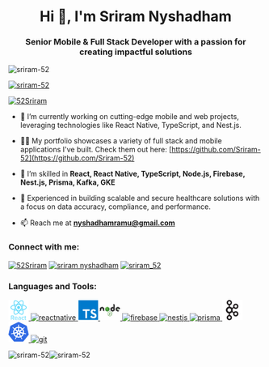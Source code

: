 <h1 align="center">Hi 👋, I'm Sriram Nyshadham</h1>
<h3 align="center">Senior Mobile & Full Stack Developer with a passion for creating impactful solutions</h3>

<p align="left"> <img src="https://komarev.com/ghpvc/?username=sriram-52&label=Profile%20views&color=0e75b6&style=flat" alt="sriram-52" /> </p>

<p align="left"> <a href="https://github.com/ryo-ma/github-profile-trophy"><img src="https://github-profile-trophy.vercel.app/?username=sriram-52" alt="sriram-52" /></a> </p>

<p align="left"> <a href="https://twitter.com/52Sriram" target="blank"><img src="https://img.shields.io/twitter/follow/52Sriram?logo=twitter&style=for-the-badge&color=1DA1F2" alt="52Sriram" /></a> </p>

- 🔭 I’m currently working on cutting-edge mobile and web projects, leveraging technologies like React Native, TypeScript, and Nest.js.

- 👨‍💻 My portfolio showcases a variety of full stack and mobile applications I've built. Check them out here: [https://github.com/Sriram-52](https://github.com/Sriram-52)

- 💬 I’m skilled in **React, React Native, TypeScript, Node.js, Firebase, Nest.js, Prisma, Kafka, GKE**

- 🚀 Experienced in building scalable and secure healthcare solutions with a focus on data accuracy, compliance, and performance.

- 📫 Reach me at **nyshadhamramu@gmail.com**

<h3 align="left">Connect with me:</h3>
<p align="left">
  <a href="https://twitter.com/52Sriram" target="blank"><img align="center" src="https://img.shields.io/badge/Twitter-1DA1F2?logo=twitter&logoColor=white&style=for-the-badge" alt="52Sriram" height="30" width="100" /></a>
  <a href="https://www.linkedin.com/in/sriram-nyshadham/" target="blank"><img align="center" src="https://img.shields.io/badge/LinkedIn-0077B5?logo=linkedin&logoColor=white&style=for-the-badge" alt="sriram nyshadham" height="30" width="100" /></a>
  <a href="https://www.hackerrank.com/sriram_52" target="blank"><img align="center" src="https://img.shields.io/badge/Hackerrank-2EC866?logo=hackerrank&logoColor=white&style=for-the-badge" alt="sriram_52" height="30" width="100" /></a>
</p>

<h3 align="left">Languages and Tools:</h3>
<p align="left">
  <a href="https://reactjs.org/" target="_blank"> <img src="https://raw.githubusercontent.com/devicons/devicon/master/icons/react/react-original-wordmark.svg" alt="react" width="40" height="40"/> </a>
  <a href="https://reactnative.dev/" target="_blank"> <img src="https://reactnative.dev/img/header_logo.svg" alt="reactnative" width="40" height="40"/> </a>
  <a href="https://www.typescriptlang.org/" target="_blank"> <img src="https://raw.githubusercontent.com/devicons/devicon/master/icons/typescript/typescript-original.svg" alt="typescript" width="40" height="40"/> </a>
  <a href="https://nodejs.org" target="_blank"> <img src="https://raw.githubusercontent.com/devicons/devicon/master/icons/nodejs/nodejs-original-wordmark.svg" alt="nodejs" width="40" height="40"/> </a>
  <a href="https://firebase.google.com/" target="_blank"> <img src="https://www.vectorlogo.zone/logos/firebase/firebase-icon.svg" alt="firebase" width="40" height="40"/> </a>
  <a href="https://nestjs.com/" target="_blank"> <img src="https://upload.wikimedia.org/wikipedia/commons/a/a8/NestJS.svg" alt="nestjs" width="40" height="40"/> </a>
  <a href="https://www.prisma.io/" target="_blank"> <img src="https://www.prisma.io/images/favicon-32x32.png" alt="prisma" width="40" height="40"/> </a>
  <a href="https://kafka.apache.org/" target="_blank"> <img src="https://raw.githubusercontent.com/devicons/devicon/master/icons/apachekafka/apachekafka-original.svg" alt="kafka" width="40" height="40"/> </a>
  <a href="https://cloud.google.com/kubernetes-engine/" target="_blank"> <img src="https://raw.githubusercontent.com/devicons/devicon/master/icons/kubernetes/kubernetes-plain.svg" alt="gke" width="40" height="40"/> </a>
  <a href="https://git-scm.com/" target="_blank"> <img src="https://www.vectorlogo.zone/logos/git-scm/git-scm-icon.svg" alt="git" width="40" height="40"/> </a>
</p>

 <p align="left"><img src="https://github-readme-streak-stats.herokuapp.com/?user=sriram-52&" alt="sriram-52" style="height: 200px; width: 500px"/><img src="https://github-readme-stats.vercel.app/api?username=sriram-52&show_icons=true&locale=en" alt="sriram-52" style="height: 200px; width: 500px"/></p>
